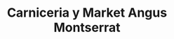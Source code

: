 ---
title: "Carniceria y Market Angus Montserrat"
url: /puerto-aysen/carniceria-y-market-angus-montserrat/
shop: comodidad
---